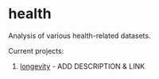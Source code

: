 # health

Analysis of various health-related datasets.

Current projects:

1. [longevity](https://github.com/neilfws/health/tree/master/longevity) - ADD DESCRIPTION & LINK
